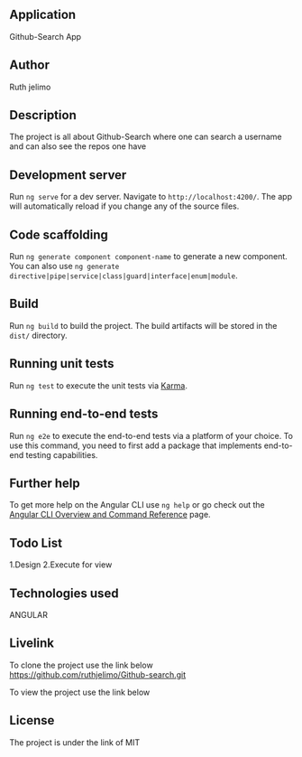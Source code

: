 ## Application
Github-Search App

## Author
Ruth jelimo

## Description
The project is all about Github-Search where one can search a username and can also see the repos one have


## Development server

Run `ng serve` for a dev server. Navigate to `http://localhost:4200/`. The app will automatically reload if you change any of the source files.

## Code scaffolding

Run `ng generate component component-name` to generate a new component. You can also use `ng generate directive|pipe|service|class|guard|interface|enum|module`.

## Build

Run `ng build` to build the project. The build artifacts will be stored in the `dist/` directory.

## Running unit tests

Run `ng test` to execute the unit tests via [Karma](https://karma-runner.github.io).

## Running end-to-end tests

Run `ng e2e` to execute the end-to-end tests via a platform of your choice. To use this command, you need to first add a package that implements end-to-end testing capabilities.

## Further help

To get more help on the Angular CLI use `ng help` or go check out the [Angular CLI Overview and Command Reference](https://angular.io/cli) page.

## Todo List
1.Design
2.Execute for view

## Technologies used
ANGULAR

## Livelink
To clone the project use the link below
https://github.com/ruthjelimo/Github-search.git

To view the project use the link below


## License
The project is under the link of MIT
